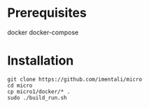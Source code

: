 # Prerequisites
docker
docker-compose

# Installation
```
git clone https://github.com/imentali/micro
cd micro
cp micro1/docker/* .
sudo ./build_run.sh
```

